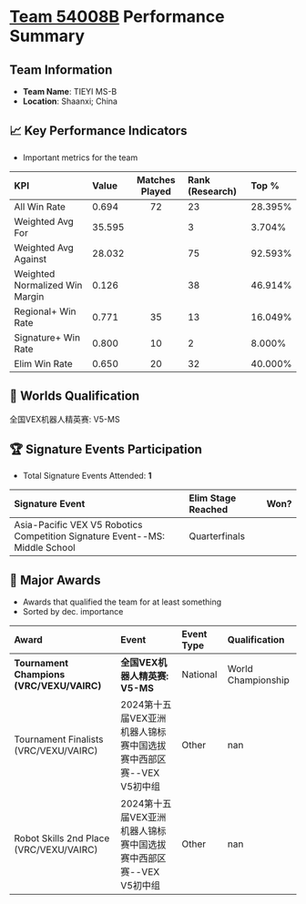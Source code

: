 # [Team 54008B](https://https://www.robotevents.com/teams/V5RC/54008B) Performance Summary

##  Team Information
- **Team Name**: TIEYI MS-B
- **Location**: Shaanxi; China

## 📈 Key Performance Indicators
- Important metrics for the team

| KPI | Value | Matches Played | Rank (Research) | Top % |
|:---|:-----|:--------------:|:----|:-----|
| All Win Rate | 0.694 | 72 | 23 | 28.395% |
| Weighted Avg For | 35.595 |  | 3 | 3.704% |
| Weighted Avg Against | 28.032 |  | 75 | 92.593% |
| Weighted Normalized Win Margin | 0.126 |  | 38 | 46.914% |
| Regional+ Win Rate | 0.771 | 35 | 13 | 16.049% |
| Signature+ Win Rate | 0.800 | 10 | 2 | 8.000% |
| Elim Win Rate | 0.650 | 20 | 32 | 40.000% |


## 🎯 Worlds Qualification
全国VEX机器人精英赛: V5-MS

## 🏆 Signature Events Participation
- Total Signature Events Attended: **1**

| Signature Event | Elim Stage Reached | Won? |
|:----------------|:-------------------|:----|
| Asia-Pacific VEX V5 Robotics Competition Signature Event--MS: Middle School | Quarterfinals |  |


## 🥇 Major Awards
- Awards that qualified the team for at least something
- Sorted by dec. importance

| Award | Event | Event Type | Qualification |
|:------|:------|:-----------|:--------------|
| **Tournament Champions (VRC/VEXU/VAIRC)** | **全国VEX机器人精英赛: V5-MS** | National | World Championship |
| Tournament Finalists (VRC/VEXU/VAIRC) | 2024第十五届VEX亚洲机器人锦标赛中国选拔赛中西部区赛--VEX V5初中组 | Other | nan |
| Robot Skills 2nd Place (VRC/VEXU/VAIRC) | 2024第十五届VEX亚洲机器人锦标赛中国选拔赛中西部区赛--VEX V5初中组 | Other | nan |

